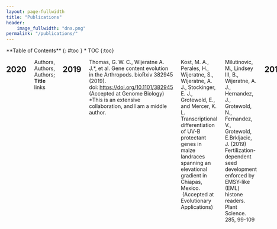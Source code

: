 ```yaml
---
layout: page-fullwidth
title: "Publications"
header:
    image_fullwidth: "dna.png"
permalink: "/publications/"
---
```

<div class="row">
<div class="medium-4 medium-push-8 columns" markdown="1">
<div class="panel radius" markdown="1">
**Table of Contents**
{: #toc }
*  TOC
{:toc}
</div>
</div><!-- /.medium-4.columns -->

<div class="medium-8 medium-pull-4 columns" markdown="1">

## 2020
Authors, Authors, Authors; **Title** links

## 2019

Thomas, G. W. C., Wijeratne A. J.*, et al. Gene content evolution in the Arthropods. bioRxiv 382945
(2019). doi: https://doi.org/10.1101/382945 (Accepted at Genome Biology) *This is an extensive
collaboration, and I am a middle author.
  
Kost, M. A., Perales, H., Wijeratne, S., Wijeratne, A. J., Stockinger, E. J., Grotewold, E., and Mercer, K.
L. Transcriptional differentiation of UV-B protectant genes in maize landraces spanning an elevational
gradient in Chiapas, Mexico.  (Accepted at Evolutionary Applications)
  
Milutinovic, M., Lindsey III, B., Wijeratne, A. J., Hernandez, J., Grotewold, N., Fernandez, V., Grotewold, E.Brkljacic, J. (2019) Fertilization-dependent seed development enforced by EMSY-like (EML) histone readers. Plant Science. 285, 99-109
  
## 2018

Kumar, A., Vlasova, A., Deblais, L., Huang, H-C., Wijeratne, A. J., Kandasamy, S., Fischer, D. D, Langel, S. N., Paim, F. C., Alhamo, A., Shao, L., Saif, L. J., Rajashekara, G. (2018). Impact of nutrition and rotavirus infection on the infant gut microbiota in a humanized pig model. BMC Gastroenterol. 22;18(1):93. doi: 10.1186/s12876-018-0810-2.
  
Muñoz-Vargas, L, Opiyo, SO, Digianantonio, R, Williams, ML, Wijeratne, A. J., Habing, G. (2018). Fecal microbiome of periparturient dairy cattle and associations with the onset of Salmonella shedding. PLoS One, 11;13(5): e0196171
## 2017

Kost, M. A., Perales, H. R., Wijeratne, S., Wijeratne, A. J., Stockinger, E., & Mercer, K. L. (2017). Differentiated transcriptional signatures in the maize landraces of Chiapas, Mexico. BMC Genomics, 18(1).
  
Lee, S., Cassone, B. J., Wijeratne, A. J., Jun, T.-H., Michel, A. P., & Mian, M. A. R. (2017). Transcriptomic dynamics in soybean near-isogenic lines differing in alleles for an aphid resistance gene, following infestation by soybean aphid biotype 2. BMC Genomics, 18(1). 

## 2016
Pavinato VAC, Margarido GRA, Wijeratne, A. J., Wijeratne S, Meulia T, Souza AP, Michel AP, Zucchi, MI. Restriction site associated DNA (RAD) for de novo sequencing and marker discovery in sugarcane borer, Diatraea saccharalis Fab. (Lepidoptera: Crambidae). Molecular Ecology Resources. doi: 10.1111/1755-0998.12583

## 2015
Arismendi NL, Reyes M, Miller SA; Wijeratne, A. J., Carrillo R. 2015. Infection of Candidatus Phytoplasma ulmi reduces the protein content and alters the activity of detoxifying enzymes in Amplicephalus curtulus. Entomologia Experimentalis et Applicata. 157(3): 334-345
  
Sun L, Rodriguez GR, Clevenger JP, Illa-Berenguer E, Lin J, Blakeslee JJ, Liu W, Fei Z, Wijeratne, A. J., Meulia T, van der Knaap E. 2015. Candidate gene selection and detailed morphological evaluations of fs8.1, a quantitative trait locus controlling tomato fruit shape. J. Exp. Bot. 66(20): 6471–6482. Epub ahead of print 2015 Jul 14. doi:10.1093/jxb/erv361.

## 2014
Bautista M, Anita M, Bhandary B, Wijeratne, A. J., Michel AP, Hoy CW, Mittapalli O. 2015. Evidence for tradeoffs in detoxification and chemosensation gene signatures in Plutella xylostella. Pest Manag Sci. 71(3):423–432. Epub ahead of print 2014 Jun 13. doi: 10.1002/ps.3822.
  
Broderick SR, Wijeratne S, Wijeratne, A. J., Chapin LJ, Meulia T, Jones ML. 2014. RNA-sequencing reveals early, dynamic transcriptome changes in the corollas of pollinated petunias. BMC Plant Biology. 14(1): 307. doi: 10.1186/s12870-014-0307-2.
  
Lu P, Wijeratne, A. J., Wang Z, Copenhaver GP, Ma H. 2014. Arabidopsis PTD Is Required for Type II Crossover Formation and Affects Recombination Frequency in Two Different Chromosomal Regions. J Genet Genomics. 41(3):165–75. doi: 10.1016/j.jgg.2014.02.001.
  
Nimmakayala P, Abburi VL, Bhandary A, Abburi L, Vajja VG, Reddy R, Wijeratne, A. J., Tomason YR (n.d.). 2014. Use of VeraCode 384-plex assays for watermelon diversity analysis and integrated genetic map of watermelon with single nucleotide polymorphisms and simple sequence repeats. Molecular Breeding. 34(2):537–548.
  
Stewart LR, Teplier R, Todd J, Jones M, Cassone BJ, Wijeratne S, Wijeratne, A. J., Redinbaugh M. 2014. Viruses in Maize and Johnsongrass in Southern Ohio. Phytopathology. 104(12): 1360–1369. doi: 10.1094/PHYTO-08-13-0221-R.

## 2013
Jiang L*, Wijeratne, A. J.*, Wijeratne S, Fraga M, Meulia T, Doohan D, Zhaohu L, Qu F. 2013. Profiling mRNAs of Two Cuscuta Species Reveals Possible Candidate Transcripts Shared by Parasitic Plants. PloS One. 8(11): e81389. doi: 10.1371/journal.pone.0081389. (* Equal contributions)
  
Mamidala P, Wijeratne, A. J., Wijeratne S, Poland T, Qazi SS, Doucet D, Cusson M, Beliveau C , Mittapalli O. 2013. Identification of Odor-Processing Genes in the Emerald Ash Borer, Agrilus planipennis. PloS One. 8(2): e56555. doi: 10.1371/journal.pone.0056555.
  
Lee S, Mian MR, McHale LK, Wang H, Wijeratne, A. J., Sneller CH, Dorrance AE. 2013. Novel quantitative trait loci for partial resistance to Phytophthora sojae in soybean PI 398841. Theor Appl Genet. 126(4): 1121–1132. doi: 10.1007/s00122-013-2040-x.

## 2012
DeLay B, Mamidala P, Wijeratne, A. J., Wijeratne S, Mittapalli O, Wang J, Lamp W. 2012. Transcriptome analysis of the salivary glands of potato leafhopper, Empoasca fabae. J Insect Physiol. 58(12): 1626–1634.
  
Lu P, Han X, Qi J, Yang J, Wijeratne, A. J., Li T, Ma H. 2012. Analysis of Arabidopsis genome-wide variations before and after meiosis and meiotic recombination by resequencing Landsberg erecta and all four products of a single meiosis. Genome Res. 22(3), 508–518. doi: 10.1101/gr.127522.111.
  
Mamidala P, Wijeratne, A. J., Wijeratne S, Kornacker K, Sudhamalla B, Rivera-Vega LJ, Mittapalli O. 2012. RNA-Seq and molecular docking reveal multi-level pesticide resistance in the bed bug. BMC Genomics. 13(1): 6. doi: 10.1186/1471-2164-13-6.
  
Wang H, Wijeratne, A. J., Wijeratne S, Lee S, Taylor CG, St Martin SK, Dorrance AE. 2012. Dissection of two soybean QTL conferring partial resistance to Phytophthora sojae through sequence and gene expression analysis. BMC Genomics. 13(1): 428. doi: 10.1186/1471-2164-13-428.

## 2009
Qi J, Wijeratne, A. J., Tomsho LP, Hu Y, Schuster SC, Ma H. 2009. Characterization of meiotic crossovers and gene conversion by whole-genome sequencing in Saccharomyces cerevisiae. BMC Genomics. 10(1): 475. doi: 10.1186/1471-2164-10-475.

## 2007

Wijeratne, A. J., Ma H. 2007. Genetic analyses of meiotic recombination in Arabidopsis. J Integr Plant Biol. 49(8): 1199–1207. (Review article)
  
Wijeratne, A. J., Zhang W, Sun Y, Liu W, Albert R, Zheng Z, Oppenheimer DG, Zhao D, Ma H. 2007. Differential gene expression in Arabidopsis wild-type and mutant anthers: insights into anther cell differentiation and regulatory networks. Plant J. 52(1): 14–29.

## 2006
Wijeratne, A. J., Chen C, Zhang W, Timofejeva L, Ma H. 2006. The Arabidopsis thaliana PARTING DANCERS gene encoding a novel protein is required for normal meiotic homologous recombination. Mol Biol Cell. 17(3): 1331–1343.

</div><!-- /.medium-8.columns -->
</div><!-- /.row -->
